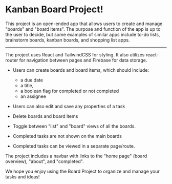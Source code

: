 # Kanban Board Project!

This project is an open-ended app that allows users to create and manage "boards" and "board items". The purpose and function of the app is up to the user to decide, but some examples of similar apps include to-do lists, brainstorm boards, kanban boards, and shopping list apps.

---

The project uses React and TailwindCSS for styling. It also utilizes react-router for navigation between pages and Firebase for data storage.

- Users can create boards and board items, which should include:
  - a due date
  - a title,
  - a boolean flag for completed or not completed
  - an assignee
  
- Users can also edit and save any properties of a task
- Delete boards and board items
- Toggle between "list" and "board" views of all the boards.
- Completed tasks are not shown on the main boards
- Completed tasks can be viewed in a separate page/route.

The project includes a navbar with links to the "home page" (board overview), "about", and "completed".

We hope you enjoy using the Board Project to organize and manage your tasks and ideas!
